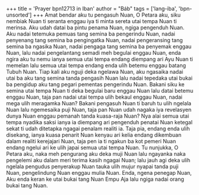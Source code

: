 +++
title = 'Prayer bpn12713 in Iban'
author = "Báb"
tags = ['lang-iba', 'bpn-unsorted']
+++
Amat bendar aku tu pengasuh Nuan, O Petara aku, siku nembiak Nuan ti seranta enggau iya ti minta sereta utai tempa Nuan ti merinsa. Aku udah datai ba pintu penama Nuan, ngiga pengenduh Nuan. Aku nadai tetemuka pemuas tang semina ba pengerindu Nuan, nadai penyenang tang semina ba pengingatka Nuan, nadai pengeransing tang semina ba ngasika Nuan, nadai pengaga tang semina ba penyemak enggau Nuan, lalu nadai pengelantang semadi meh begulai enggau Nuan, enda ngira aku tu nemu ianya semua utai tempa endang diempang ari Ayu Nuan ti memelan lalu semua utai tempa endang enda ulih betemu enggau batang Tubuh Nuan. Tiap kali aku nguji deka ngelawa Nuan, aku ngasaika nadai utai ba aku tang semina tanda pengasih Nuan lalu nadai tepedaka utai bukai ba pengidup aku tang pegari pementas pengerindu Nuan. Bakani siku ke semina utai tempa Nuan ti deka begulai baru enggau Nuan lalu datai betemu enggau Nuan, taja pan nadai utai tempa ulih bekaul enggau Nuan, nadai mega ulih meragamka Nuan? Bakani pengasuh Nuan ti baruh tu ulih ngelala Nuan lalu ngemesaika puji Nuan, taja pan Nuan udah nagaka iya revelasyen dunya Nuan enggau pemanah tanda kuasa-raja Nuan? Nya alai semua utai tempa nyadika saksi ianya ia diempang ari pengenduh penatai Nuan ketegal sekat ti udah ditetapka ngagai penalam realiti ia. Taja pia, endang enda ulih disekang, ianya kuasa penarit Nuan kenyau ari kelia endang dikembuan dalam realiti kerejajari Nuan, taja pen ia ti ngakun ba kot pemeri Nuan endang ngelui ari ke ulih japai semua utai tempa Nuan. Tu nunjukka,
O Petara aku, naka meh pengurang aku deka muji Nuan lalu ngayanka naka pengelemi aku dalam meri terima kasih ngagai Nuan; lalu jauh agi deka ulih ngelala pengudus penyerakup Nuan tauka ulih mujur nyapai tanda puji Nuan, pengelindung Nuan enggau mulia Nuan. Enda, ngena penegap Nuan, Aku enda keran ke utai bukai tang Nuan Empu Aja lalu ngiga nadai orang bukai tang Nuan.
